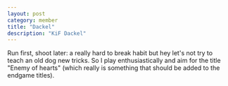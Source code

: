 ```yaml
---
layout: post
category: member
title: "Dackel"
description: "KiF Dackel"
---
```



Run first, shoot later: a really hard to break habit but hey let's not try to teach an old dog new tricks. So I play enthusiastically and aim for the title "Enemy of hearts" (which really is something that should be added to the endgame titles).
